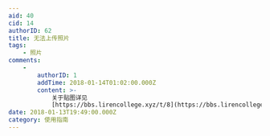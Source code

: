 ```yaml
---
aid: 40
cid: 14
authorID: 62
title: 无法上传照片
tags:
    - 照片
comments:
    -
        authorID: 1
        addTime: 2018-01-14T01:02:00.000Z
        content: >-
            关于贴图详见
            [https://bbs.lirencollege.xyz/t/8](https://bbs.lirencollege.xyz/t/8)
date: 2018-01-13T19:49:00.000Z
category: 使用指南
---
```



